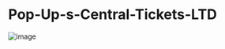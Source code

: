 # Pop-Up-s-Central-Tickets-LTD
![image](https://user-images.githubusercontent.com/64412852/160914911-3398661e-35da-4175-ac4e-069564d321b1.png)

